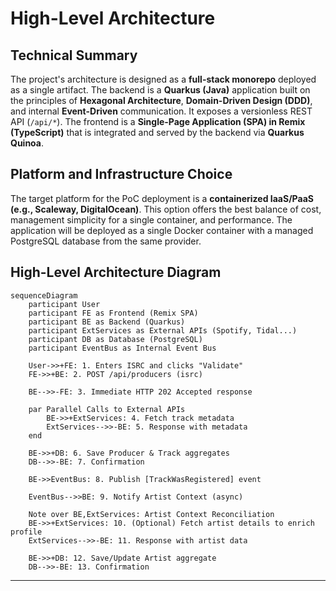 # High-Level Architecture

## Technical Summary

The project's architecture is designed as a **full-stack monorepo** deployed as a single artifact. The backend is a **Quarkus (Java)** application built on the principles of **Hexagonal Architecture**, **Domain-Driven Design (DDD)**, and internal **Event-Driven** communication. It exposes a versionless REST API (`/api/*`). The frontend is a **Single-Page Application (SPA) in Remix (TypeScript)** that is integrated and served by the backend via **Quarkus Quinoa**.

## Platform and Infrastructure Choice

The target platform for the PoC deployment is a **containerized IaaS/PaaS (e.g., Scaleway, DigitalOcean)**. This option offers the best balance of cost, management simplicity for a single container, and performance. The application will be deployed as a single Docker container with a managed PostgreSQL database from the same provider.

## High-Level Architecture Diagram

```mermaid
sequenceDiagram
    participant User
    participant FE as Frontend (Remix SPA)
    participant BE as Backend (Quarkus)
    participant ExtServices as External APIs (Spotify, Tidal...)
    participant DB as Database (PostgreSQL)
    participant EventBus as Internal Event Bus

    User->>+FE: 1. Enters ISRC and clicks "Validate"
    FE->>+BE: 2. POST /api/producers (isrc)

    BE-->>-FE: 3. Immediate HTTP 202 Accepted response

    par Parallel Calls to External APIs
        BE->>+ExtServices: 4. Fetch track metadata
        ExtServices-->>-BE: 5. Response with metadata
    end

    BE->>+DB: 6. Save Producer & Track aggregates
    DB-->>-BE: 7. Confirmation

    BE->>EventBus: 8. Publish [TrackWasRegistered] event

    EventBus-->>BE: 9. Notify Artist Context (async)

    Note over BE,ExtServices: Artist Context Reconciliation
    BE->>+ExtServices: 10. (Optional) Fetch artist details to enrich profile
    ExtServices-->>-BE: 11. Response with artist data

    BE->>+DB: 12. Save/Update Artist aggregate
    DB-->>-BE: 13. Confirmation
```

-----
